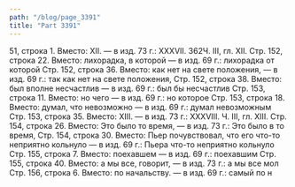 ```yaml
---
path: "/blog/page_3391"
title: "Part 3391"
---
```


51, строка 1.
Вместо: XII. — в изд. 73 г.: XXXVII.
362Ч. III, гл. XII.
Стр. 152, строка 22.
Вместо: лихорадка, в которой — в изд. 69 г.: лихорадка от которой
Стр. 152, строка 36.
Вместо: как нет на свете положения, — в изд. 69 г.: так как нет на свете положения,
Стр. 152, строка 38.
Вместо: был вполне несчастлив — в изд. 69 г.: был бы несчастлив
Стр. 153, строка 11.
Вместо: но чего — в изд. 69 г.: но которое
Стр. 153, строка 18.
Вместо: думал, что невозможно — в изд. 69 г.: думал невозможным
Стр. 153, строка 35.
Вместо: XIII. — в изд. 73 г.: XXXVIII.
Ч. III, гл. XIII.
Стр. 154, строка 26.
Вместо: Это было то время, — в изд. 73 г.: Это было в то время,
Стр. 154, строка 30.
Вместо: Пьер почувствовал, что его что-то неприятно кольнуло — в изд. 69 г.: Пьера что-то неприятно кольнуло
Стр. 155, строка 7.
Вместо: поехавшем — в изд. 69 г.: поехавшим
Стр. 155, строка 40.
Вместо: а мы все, говорит, — в изд. 73 г.: а мы все мол
Стр. 156, строка 6.
Вместо: по начальству. — в изд. 69 г.: самый по н
